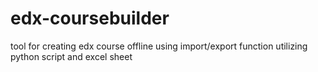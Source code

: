 # edx-coursebuilder
tool for creating edx course offline using import/export function utilizing python script and excel sheet
